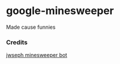 # google-minesweeper
Made cause funnies

### Credits
[jwseph minesweeper bot](https://cdn.jsdelivr.net/gh/jwseph/google-minesweeper@main/script3.js)